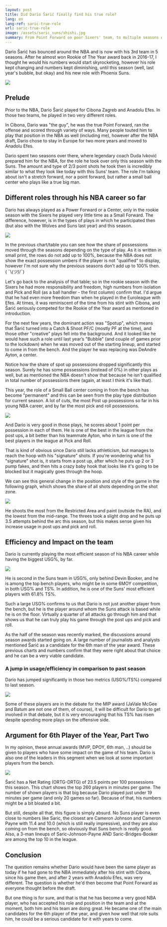 ```yaml
---
layout: post
title: Did Dario Šarić finally find his true role?
lang: en
lang-ref: saric-true-role
url: saric-true-role
image: /assets/saric_suns/shishi.jpg
summary: From Point Forward on poor Sixers' team, to multiple seasons of being a Catch&Shoot, to newest role. Small-Ball center.
---
```


Dario Šarić has bounced around the NBA and is now with his 3rd team in 5 seasons. After he almost won Rookie of The Year award back in 2016-17, I thought he would his numbers would start skyrocketing, however his role kept changing and numbers kept diminishing, until this season (well, last year's bubble, but okay) and his new role with Phoenix Suns.

![](/assets/saric_suns/shishi.jpg)

<!--more-->

## Prelude

Prior to the NBA, Dario Šarić played for Cibona Zagreb and Anadolu Efes. In those two teams, he played in two very different roles.

In Cibona, Dario was "the guy", he was the true Point Forward, ran the offense and scored through variety of ways. Many people touted him to play that position in the NBA as well (including me), however after the NBA draft, Dario chose to stay in Europe for two more years and moved to Anadolu Efes.

Dario spent two seasons over there, where legendary coach Duda Ivković prepared him for the NBA, for the role he took over only this season with the Suns. The amount and type of 2/3 point shots he took then is incredibly similar to what they look like today with this Suns' team. The role I'm talking about isn't a stretch forward, nor a point forward, but rather a small ball center who plays like a true big man.

## Different roles through his NBA career so far

Dario has always played as a Power Forward or a Center, only in the rookie season with the Sixers he played very little time as a Small Forward. The difference, however, is in the types of plays in which he participated then (but also with the Wolves and Suns last year) and this season.

![](/assets/saric_suns/play_type_breakdown_saric_eng.png)

In the previous chart/table you can see how the share of possessions moved through the seasons depending on the type of play. As it is written in small print, the rows do not add up to 100%, because the NBA does not show the exact possession umbers if the player is not "qualified" to display, however I'm not sure why the previous seasons don't add up to 100% then. ( ¯\\_(ツ)_/¯)

Let's go back to the analysis of that table; so in the rookie season with the Sixers he had more responsibility and freedom, high numbers from isolation and Pick and Roll (as a ball handler - the first column) confirm that. I'd argue that he had even more freedom than when he played in the Euroleague with Efes. At times, it was reminiscent of the time from his stint with Cibona, and Šarić seriously competed for the Rookie of the Year award as mentioned in introduction.

For the next few years, the dominant action was "Spotup", which means that Šarić turned into a Catch & Shoot PF/C (mostly PF at the time), and those other "creative" plays fell into the background. And it looked like he would have such a role until last year’s "Bubble" (and couple of games prior to the lockdown) when he was moved out of the starting lineup, and started to come in from the bench. And the player he was replacing was DeAndre Ayton, a center.

Notice how the share of spot up possessions dropped significantly this season. Surely he has some possessions (instead of 0%) in other plays as well, but as mentioned the NBA doesn't show that because he isn't qualified in total number of possessions there (again, at least I think it's like that).

This year, the role of a Small Ball center coming in from the bench has become "permanent" and this can be seen from the play type distribution for current season. A lot of cuts, the most Post up possessions so far in his young NBA career, and by far the most pick and roll possessions.

![](/assets/saric_suns/ppp_post_pnr_eng.png)

And Dario is very good in those plays, he scores about 1 point per possession in each of them. He is one of the best in the league from the post ups, a bit better than his teammate Ayton, who in turn is one of the best players in the league at Pick and Roll.

That is kind of obvious since Dario still lacks athleticism, but manages to reach the hoop with his "signature" shots. If you're wondering what his "signature" shot is, it starts from a post up, after which he puts up 2 or 3 pump fakes, and then hits a crazy baby hook that looks like it's going to be blocked but it magically goes through the hoop.

We can see this general change in the position and style of the game in the following graph, which shows the share of all shots depending on the shot zone.

![](/assets/saric_suns/saric_shot_selection_eng.png)

He shoots the most from the Restricted Area and paint (outside the RA), and the lowest from the mid-range. The threes took a slight drop and he puts up 3.5 attempts behind the arc this season, but this makes sense given his increase usage in post ups and pick and roll.


## Efficiency and Impact on the team

Dario is currently playing the most efficient season of his NBA career while having the biggest USG%, by far.

![](/assets/saric_suns/suns_bench_usg_eff_eng.png)

He is second in the Suns team in USG%, only behind Devin Booker, and he is among the top bench players, who might be in some 6MOY competition, in both USG% and TS%. In addition, he is one of the Suns' most efficient players with 61.8% TS%.

Such a large USG% confirms to us that Dario is not just another player from the bench, but he is the player around whom the Suns attack is based while he is on the floor. Virtually a quarter of all attacks go through him and that shows us that he can truly play his game through the post ups and pick and roll.

As the half of the season was recently marked, the discussions around season awards started going on. A large number of journalists and analysts mentioned Šarić as a candidate for the 6th man of the year award. These previous charts and numbers confirm that they were right about that choice and he can be a very viable candidate.

### A jump in usage/efficiency in comparison to past season

Dario has jumped significantly in those two metrics (USG%/TS%) compared to last season.

![](/assets/saric_suns/usg_ts_jump.png)

Some of these players are in the debate for the MIP award (JaVale McGee and Batum are not one of them, of course), it will be difficult for Dario to get involved in that debate, but it is very encouraging that his TS% has risen despite spending more plays on the offensive side.

## Argument for 6th Player of the Year, Part Two

In my opinion, these annual awards (MVP, DPOY, 6th man, ..) should be given to players who have some impact on the game of his team. Dario is also one of the leaders in this segment when we look at some important players from the bench.

![](/assets/saric_suns/ortg_drtg_impact_eng.png)

Šarić has a Net Rating (ORTG-DRTG) of 23.5 points per 100 possessions this season. This chart shows the top 260 players in minutes per game. The number of shown players is that big because Dario played just under 19 minutes per game (and only 20 games so far). Because of that, his numbers might be a bit bloated a bit.

But still, despite all that, this figure is simply absurd. No Suns player is even close to numbers like Saric, the closest are Cameron Johnson and Cameron Payne with 11.4 and 10.0 (which is still really impressive), and they are also coming on from the bench, so obviously that Suns bench is *really* good. Also, a 3-man lineups of Saric-Johnson-Payne AND Saric-Bridges-Booker are among the top 10 in the league.

## Conclusion

The question remains whether Dario would have been the same player as today if he had gone to the NBA immediately after his stint with Cibona, since his game then, and after 2 years with Anadolu Efes, was very different. The question is whether he'd then become that Point Forward as everyone thought before the draft.

But one thing is for sure, and that is that he has become a very good NBA player, who has accepted his role and position in the team and at the moment, both him and his team are doing great. He became one of the main candidates for the 6th player of the year, and given how well that role suits him, he could be a serious candidate for it with years to come.
